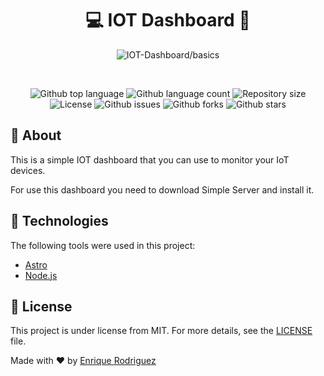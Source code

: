 <div align="center" id="top"> 
  <h1>💻 IOT Dashboard 🚀</h1>
  <img src="./.github/app.gif" alt="IOT-Dashboard&#x2F;basics" />

  &#xa0;

</div>


<p align="center">
  <img alt="Github top language" src="https://img.shields.io/github/languages/top/enriquetecfan11/IOT-Dashboard&#x2F;basics?color=56BEB8" />

  <img alt="Github language count" src="https://img.shields.io/github/languages/count/enriquetecfan11/IOT-Dashboard&#x2F;basics?color=56BEB8" />

  <img alt="Repository size" src="https://img.shields.io/github/repo-size/enriquetecfan11/IOT-Dashboard&#x2F;basics?color=56BEB8" />
  
  <img alt="License" src="https://img.shields.io/github/license/enriquetecfan11/IOT-Dashboard&#x2F;basics?color=56BEB8" />
  
  <img alt="Github issues" src="https://img.shields.io/github/issues/enriquetecfan11/IOT-Dashboard&#x2F;basics?color=56BEB8" />
  
  <img alt="Github forks" src="https://img.shields.io/github/forks/enriquetecfan11/IOT-Dashboard&#x2F;basics?color=56BEB8" />
  
  <img alt="Github stars" src="https://img.shields.io/github/stars/enriquetecfan11/IOT-Dashboard&#x2F;basics?color=56BEB8" />
</p>


## :dart: About ##

This is a simple IOT dashboard that you can use to monitor your IoT devices.

For use this dashboard you need to download Simple Server and install it.

## :rocket: Technologies ##

The following tools were used in this project:

- [Astro](https://astro.dev)
- [Node.js](https://nodejs.org/en/)


## :memo: License ##

This project is under license from MIT. For more details, see the [LICENSE](LICENSE.md) file.

Made with :heart: by <a href="https://github.com/enriquetecfan11" target="_blank">Enrique Rodriguez</a>

&#xa0;
